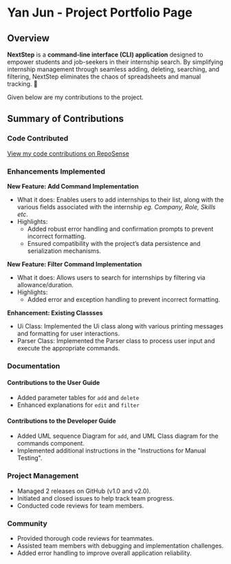 # Yan Jun - Project Portfolio Page

## Overview

**NextStep** is a **command-line interface (CLI) application** designed to empower students and job-seekers in their internship search. By simplifying internship management through seamless adding, deleting, searching, and filtering, NextStep eliminates the chaos of spreadsheets and manual tracking. 🎯

Given below are my contributions to the project.

## Summary of Contributions

### Code Contributed
[View my code contributions on RepoSense](https://nus-cs2113-ay2425s2.github.io/tp-dashboard/?search=jiajun2002&breakdown=true&sort=groupTitle%20dsc&sortWithin=title&since=2025-02-21&timeframe=commit&mergegroup=&groupSelect=groupByRepos&checkedFileTypes=docs~functional-code~test-code~other)

### Enhancements Implemented

**New Feature: Add Command Implementation**
- What it does: Enables users to add internships to their list, along with the various fields associated with the internship _eg. Company, Role, Skills etc_.
- Highlights:
    - Added robust error handling and confirmation prompts to prevent incorrect formatting.
    - Ensured compatibility with the project’s data persistence and serialization mechanisms.

**New Feature: Filter Command Implementation**
- What it does: Allows users to search for internships by filtering via allowance/duration.
- Highlights:
    - Added error and exception handling to prevent incorrect formatting.

**Enhancement: Existing Classses**
- Ui Class: Implemented the Ui class along with various printing messages and formatting for user interactions.
- Parser Class: Implemented the Parser class to process user input and execute the appropriate commands.

### Documentation

#### Contributions to the User Guide
- Added parameter tables for `add` and `delete`
- Enhanced explanations for `edit` and `filter`

#### Contributions to the Developer Guide
- Added UML sequence Diagram for `add`, and UML Class diagram for the commands component.
- Implemented additional instructions in the "Instructions for Manual Testing".

### Project Management
- Managed 2 releases on GitHub (v1.0 and v2.0).
- Initiated and closed issues to help track team progress.
- Conducted code reviews for team members.

### Community
- Provided thorough code reviews for teammates.
- Assisted team members with debugging and implementation challenges.
- Added error handling to improve overall application reliability.
